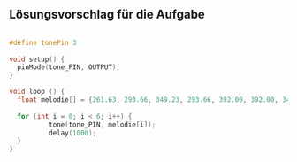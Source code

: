 ## Lösungsvorschlag für die Aufgabe

```cpp

#define tonePin 3
    
void setup() {
  pinMode(tone_PIN, OUTPUT);
}

void loop () {    
  float melodie[] = {261.63, 293.66, 349.23, 293.66, 392.00, 392.00, 349.23};
  
  for (int i = 0; i < 6; i++) {
          tone(tone_PIN, melodie[i]);
          delay(1000);
  }
}

```
